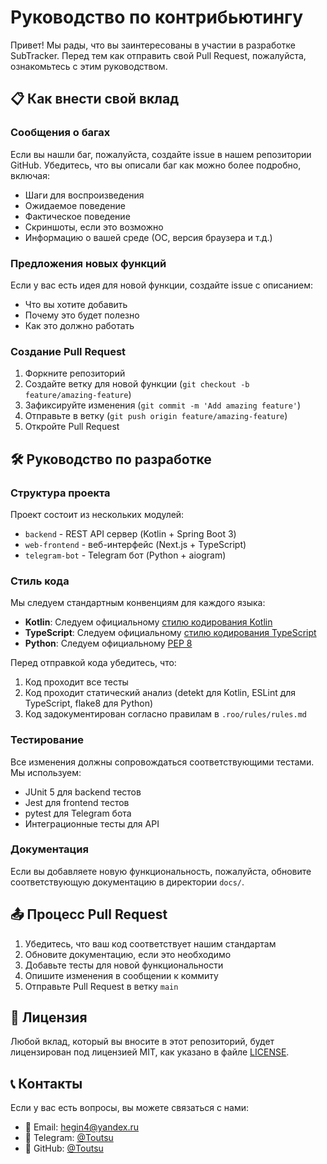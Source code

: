 # Руководство по контрибьютингу

Привет! Мы рады, что вы заинтересованы в участии в разработке SubTracker. Перед тем как отправить свой Pull Request, пожалуйста, ознакомьтесь с этим руководством.

## 📋 Как внести свой вклад

### Сообщения о багах

Если вы нашли баг, пожалуйста, создайте issue в нашем репозитории GitHub. Убедитесь, что вы описали баг как можно более подробно, включая:

- Шаги для воспроизведения
- Ожидаемое поведение
- Фактическое поведение
- Скриншоты, если это возможно
- Информацию о вашей среде (ОС, версия браузера и т.д.)

### Предложения новых функций

Если у вас есть идея для новой функции, создайте issue с описанием:

- Что вы хотите добавить
- Почему это будет полезно
- Как это должно работать

### Создание Pull Request

1. Форкните репозиторий
2. Создайте ветку для новой функции (`git checkout -b feature/amazing-feature`)
3. Зафиксируйте изменения (`git commit -m 'Add amazing feature'`)
4. Отправьте в ветку (`git push origin feature/amazing-feature`)
5. Откройте Pull Request

## 🛠️ Руководство по разработке

### Структура проекта

Проект состоит из нескольких модулей:
- `backend` - REST API сервер (Kotlin + Spring Boot 3)
- `web-frontend` - веб-интерфейс (Next.js + TypeScript)
- `telegram-bot` - Telegram бот (Python + aiogram)

### Стиль кода

Мы следуем стандартным конвенциям для каждого языка:

- **Kotlin**: Следуем официальному [стилю кодирования Kotlin](https://kotlinlang.org/docs/coding-conventions.html)
- **TypeScript**: Следуем официальному [стилю кодирования TypeScript](https://github.com/typescript-eslint/typescript-eslint/blob/master/packages/eslint-plugin/src/configs/recommended.ts)
- **Python**: Следуем официальному [PEP 8](https://pep8.org/)

Перед отправкой кода убедитесь, что:

1. Код проходит все тесты
2. Код проходит статический анализ (detekt для Kotlin, ESLint для TypeScript, flake8 для Python)
3. Код задокументирован согласно правилам в `.roo/rules/rules.md`

### Тестирование

Все изменения должны сопровождаться соответствующими тестами. Мы используем:

- JUnit 5 для backend тестов
- Jest для frontend тестов
- pytest для Telegram бота
- Интеграционные тесты для API

### Документация

Если вы добавляете новую функциональность, пожалуйста, обновите соответствующую документацию в директории `docs/`.

## 📤 Процесс Pull Request

1. Убедитесь, что ваш код соответствует нашим стандартам
2. Обновите документацию, если это необходимо
3. Добавьте тесты для новой функциональности
4. Опишите изменения в сообщении к коммиту
5. Отправьте Pull Request в ветку `main`

## 📜 Лицензия

Любой вклад, который вы вносите в этот репозиторий, будет лицензирован под лицензией MIT, как указано в файле [LICENSE](LICENSE).

## 📞 Контакты

Если у вас есть вопросы, вы можете связаться с нами:

- 📧 Email: hegin4@yandex.ru
- 💬 Telegram: [@Toutsu](https://t.me/toutsu)
- 🐙 GitHub: [@Toutsu](https://github.com/toutsu)